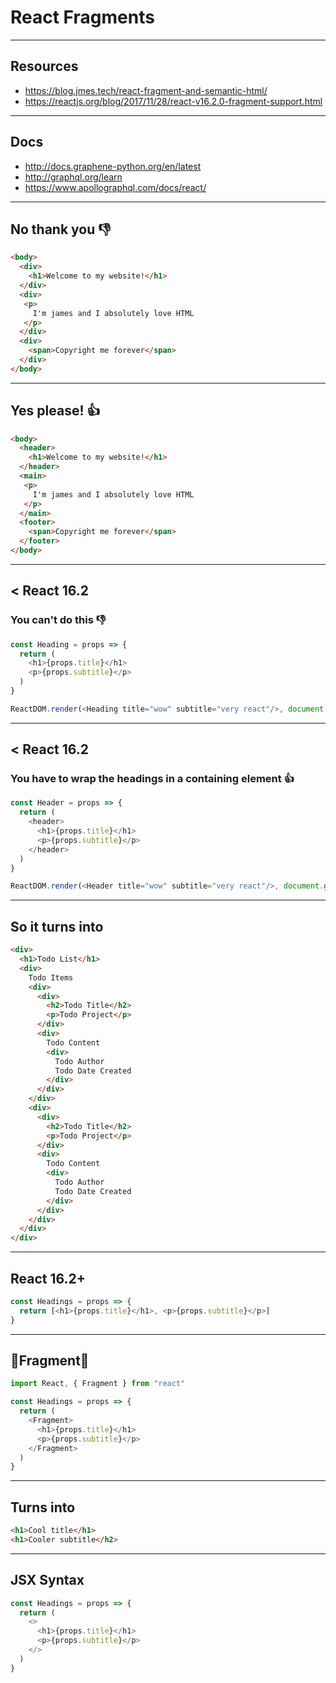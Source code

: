 
# React Fragments

---

## Resources

- https://blog.jmes.tech/react-fragment-and-semantic-html/
- https://reactjs.org/blog/2017/11/28/react-v16.2.0-fragment-support.html

---

## Docs

- http://docs.graphene-python.org/en/latest
- http://graphql.org/learn
- https://www.apollographql.com/docs/react/

---

## No thank you 👎

```html
<body>
  <div>
    <h1>Welcome to my website!</h1>
  </div>
  <div>
   <p>
     I'm james and I absolutely love HTML
   </p>
  </div>
  <div>
    <span>Copyright me forever</span>
  </div>
</body>
```

---

## Yes please! 👍

```html
<body>
  <header>
    <h1>Welcome to my website!</h1>
  </header>
  <main>
   <p>
     I'm james and I absolutely love HTML
   </p>
  </main>
  <footer>
    <span>Copyright me forever</span>
  </footer>
</body>
```

---

## < React 16.2
### You can't do this 👎

```javascript
const Heading = props => {
  return (
    <h1>{props.title}</h1>
    <p>{props.subtitle}</p>
  )
}

ReactDOM.render(<Heading title="wow" subtitle="very react"/>, document.getElementById("main"))
```

---

## < React 16.2
### You have to wrap the headings in a containing element 👍

```javascript
const Header = props => {
  return (
    <header>
      <h1>{props.title}</h1>
      <p>{props.subtitle}</p>
    </header>
  )
}

ReactDOM.render(<Header title="wow" subtitle="very react"/>, document.getElementById("main"))

```

---

## So it turns into 
```html
<div>
  <h1>Todo List</h1>
  <div>
    Todo Items
    <div>
      <div>
        <h2>Todo Title</h2>
        <p>Todo Project</p>
      </div>
      <div>
        Todo Content
        <div>
          Todo Author
          Todo Date Created
        </div>
      </div>
    </div>
    <div>
      <div>
        <h2>Todo Title</h2>
        <p>Todo Project</p>
      </div>
      <div>
        Todo Content
        <div>
          Todo Author
          Todo Date Created
        </div>
      </div>
    </div>
  </div>
</div>
```

---

## React 16.2+

```javascript
const Headings = props => {
  return [<h1>{props.title}</h1>, <p>{props.subtitle}</p>]
}
```

---

## 🥁Fragment🥁

```javascript
import React, { Fragment } from "react"

const Headings = props => {
  return (
    <Fragment>
      <h1>{props.title}</h1>
      <p>{props.subtitle}</p>
    </Fragment>
  )
}
```

---

## Turns into

```html
<h1>Cool title</h1>
<h1>Cooler subtitle</h2>
```

---

## JSX Syntax

```javascript
const Headings = props => {
  return (
    <>
      <h1>{props.title}</h1>
      <p>{props.subtitle}</p>
    </>
  )
}
```
